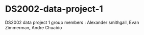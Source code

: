 # DS2002-data-project-1
DS2002 data project 1
group members : Alexander smithgall, Evan Zimmerman, Andre Chuabio
